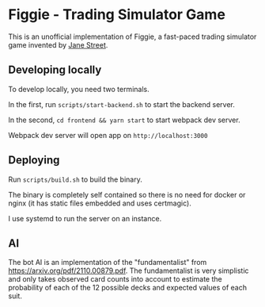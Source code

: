 # Figgie - Trading Simulator Game

This is an unofficial implementation of Figgie, a fast-paced trading simulator game invented by [Jane Street](https://janestreet.com).

## Developing locally

To develop locally, you need two terminals.  

In the first, run `scripts/start-backend.sh` to start the backend server. 

In the second, `cd frontend && yarn start` to start webpack dev server.

Webpack dev server will open app on `http://localhost:3000`

## Deploying

Run `scripts/build.sh` to build the binary.

The binary is completely self contained so there is no need for docker or nginx (it has static files embedded and uses certmagic).

I use systemd to run the server on an instance.

## AI

The bot AI is an implementation of the "fundamentalist" from https://arxiv.org/pdf/2110.00879.pdf.  The fundamentalist is very simplistic and only takes observed card counts into account to estimate the probability of each of the 12 possible decks and expected values of each suit.